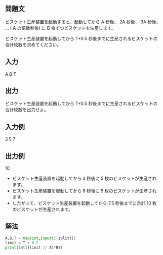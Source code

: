 ## 問題文
ビスケット生産装置を起動すると、起動してから 
A 秒後、
2A 秒後、
3A 秒後、
... (
A の倍数秒後) に 
B 枚ずつビスケットを生産します。  

ビスケット生産装置を起動してから 
T+0.5 秒後までに生産されるビスケットの合計枚数を求めてください。  
## 入力
A B T
## 出力
ビスケット生産装置を起動してから 
T+0.5 秒後までに生産されるビスケットの合計枚数を出力せよ。
## 入力例
3 5 7
## 出力例
10  
- ビスケット生産装置を起動してから 3 秒後に 5 枚のビスケットが生産されます。
- ビスケット生産装置を起動してから 6 秒後に 5 枚のビスケットが生産されます。
- したがって、ビスケット生産装置を起動してから 7.5 秒後までに合計 10 枚のビスケットが生産されます。
## 解法

```python
A,B,T = map(int,input().split())
limit = T + 0.5
print(int((limit // A)*B)) 